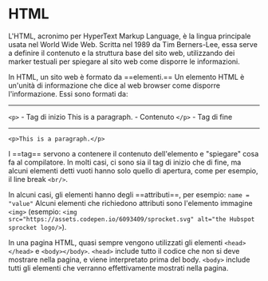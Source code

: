 # HTML

L'HTML, acronimo per HyperText Markup Language, è la lingua principale usata nel World Wide Web.
Scritta nel 1989 da Tim Berners-Lee, essa serve a definire il contenuto e la struttura base del sito web, utilizzando dei marker testuali per spiegare al sito web come disporre le informazioni.

In HTML, un sito web è formato da ==elementi.==
Un elemento HTML è un'unità di informazione che dice al web browser come disporre l'informazione.
Essi sono formati da:

---

`<p>` - Tag di inizio
This is a paragraph. - Contenuto
`</p>` - Tag di fine

---

`<p>This is a paragraph.</p>`

I ==tag== servono a contenere il contenuto dell'elemento e "spiegare" cosa fa al compilatore.
In molti casi, ci sono sia il tag di inizio che di fine, ma alcuni elementi detti vuoti hanno solo quello di apertura, come per esempio, il line break `<br/>`.

In alcuni casi, gli elementi hanno degli ==attributi==, per esempio: `name = "value"`
Alcuni elementi che richiedono attributi sono l'elemento immagine `<img>` (esempio: `<img src="https://assets.codepen.io/6093409/sprocket.svg" alt="the Hubspot sprocket logo/>`).

In una pagina HTML, quasi sempre vengono utilizzati gli elementi `<head></head>` e `<body></body>`.
`<head>` include tutto il codice che non si deve mostrare nella pagina, e viene interpretato prima del body.
`<body>` include tutti gli elementi che verranno effettivamente mostrati nella pagina.
